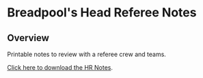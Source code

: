 # Breadpool's Head Referee Notes

## Overview

Printable notes to review with a referee crew and teams.

[Click here to download the HR Notes](https://github.com/timothyhull/breadpool-hr-notes/releases "Downloadable HR Notes").
